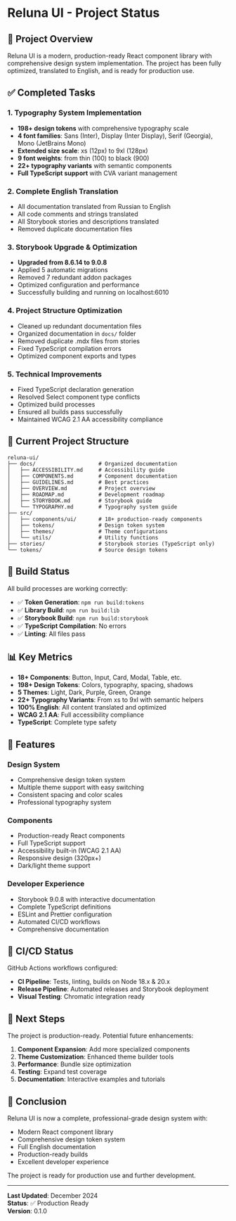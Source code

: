 # Reluna UI - Project Status

## 🎯 Project Overview

Reluna UI is a modern, production-ready React component library with comprehensive design system implementation. The project has been fully optimized, translated to English, and is ready for production use.

## ✅ Completed Tasks

### 1. Typography System Implementation
- **198+ design tokens** with comprehensive typography scale
- **4 font families**: Sans (Inter), Display (Inter Display), Serif (Georgia), Mono (JetBrains Mono)
- **Extended size scale**: xs (12px) to 9xl (128px)
- **9 font weights**: from thin (100) to black (900)
- **22+ typography variants** with semantic components
- **Full TypeScript support** with CVA variant management

### 2. Complete English Translation
- All documentation translated from Russian to English
- All code comments and strings translated
- All Storybook stories and descriptions translated
- Removed duplicate documentation files

### 3. Storybook Upgrade & Optimization
- **Upgraded from 8.6.14 to 9.0.8**
- Applied 5 automatic migrations
- Removed 7 redundant addon packages
- Optimized configuration and performance
- Successfully building and running on localhost:6010

### 4. Project Structure Optimization
- Cleaned up redundant documentation files
- Organized documentation in `docs/` folder
- Removed duplicate .mdx files from stories
- Fixed TypeScript compilation errors
- Optimized component exports and types

### 5. Technical Improvements
- Fixed TypeScript declaration generation
- Resolved Select component type conflicts
- Optimized build processes
- Ensured all builds pass successfully
- Maintained WCAG 2.1 AA accessibility compliance

## 📁 Current Project Structure

```
reluna-ui/
├── docs/                    # Organized documentation
│   ├── ACCESSIBILITY.md     # Accessibility guide
│   ├── COMPONENTS.md        # Component documentation
│   ├── GUIDELINES.md        # Best practices
│   ├── OVERVIEW.md          # Project overview
│   ├── ROADMAP.md           # Development roadmap
│   ├── STORYBOOK.md         # Storybook guide
│   └── TYPOGRAPHY.md        # Typography system guide
├── src/
│   ├── components/ui/       # 18+ production-ready components
│   ├── tokens/              # Design token system
│   ├── themes/              # Theme configurations
│   └── utils/               # Utility functions
├── stories/                 # Storybook stories (TypeScript only)
└── tokens/                  # Source design tokens
```

## 🚀 Build Status

All build processes are working correctly:

- ✅ **Token Generation**: `npm run build:tokens`
- ✅ **Library Build**: `npm run build:lib`
- ✅ **Storybook Build**: `npm run build:storybook`
- ✅ **TypeScript Compilation**: No errors
- ✅ **Linting**: All files pass

## 📊 Key Metrics

- **18+ Components**: Button, Input, Card, Modal, Table, etc.
- **198+ Design Tokens**: Colors, typography, spacing, shadows
- **5 Themes**: Light, Dark, Purple, Green, Orange
- **22+ Typography Variants**: From xs to 9xl with semantic helpers
- **100% English**: All content translated and optimized
- **WCAG 2.1 AA**: Full accessibility compliance
- **TypeScript**: Complete type safety

## 🎨 Features

### Design System
- Comprehensive design token system
- Multiple theme support with easy switching
- Consistent spacing and color scales
- Professional typography system

### Components
- Production-ready React components
- Full TypeScript support
- Accessibility built-in (WCAG 2.1 AA)
- Responsive design (320px+)
- Dark/light theme support

### Developer Experience
- Storybook 9.0.8 with interactive documentation
- Complete TypeScript definitions
- ESLint and Prettier configuration
- Automated CI/CD workflows
- Comprehensive documentation

## 🔄 CI/CD Status

GitHub Actions workflows configured:
- **CI Pipeline**: Tests, linting, builds on Node 18.x & 20.x
- **Release Pipeline**: Automated releases and Storybook deployment
- **Visual Testing**: Chromatic integration ready

## 📝 Next Steps

The project is production-ready. Potential future enhancements:

1. **Component Expansion**: Add more specialized components
2. **Theme Customization**: Enhanced theme builder tools
3. **Performance**: Bundle size optimization
4. **Testing**: Expand test coverage
5. **Documentation**: Interactive examples and tutorials

## 🎉 Conclusion

Reluna UI is now a complete, professional-grade design system with:
- Modern React component library
- Comprehensive design token system
- Full English documentation
- Production-ready builds
- Excellent developer experience

The project is ready for production use and further development.

---

**Last Updated**: December 2024  
**Status**: ✅ Production Ready  
**Version**: 0.1.0 